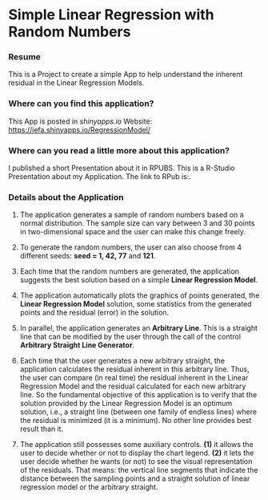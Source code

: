 # Simple Linear Regression with Random Numbers

### Resume
This is a Project to create a simple App to help understand the inherent residual in the Linear Regression Models.

### Where can you find this application?
This App is posted in *shinyapps.io* Website: https://jefa.shinyapps.io/RegressionModel/

### Where can you read a little more about this application?
I published a short Presentation about it in RPUBS. This is a R-Studio Presentation about my Application. The link to RPub is:.

### Details about the Application

1. The application generates a sample of random numbers based on a normal distribution. The sample size can vary between 3 and 30 points in two-dimensional space and the user can make this change freely.

2. To generate the random numbers, the user can also choose from 4 different seeds: **seed = 1, 42, 77** and **121**.

3. Each time that the random numbers are generated, the application suggests the best solution based on a simple **Linear Regression Model**.

4. The application automatically plots the graphics of points generated, the **Linear Regression Model** solution, some statistics from the generated points and the residual (error) in the solution.

5. In parallel, the application generates an **Arbitrary Line**. This is a straight line that can be modified by the user through the call of the control **Arbitrary Straight Line Generator**.

6. Each time that the user generates a new arbitrary straight, the application calculates the residual inherent in this arbitrary line. Thus, the user can compare (in real time) the residual inherent in the Linear Regression Model and the residual calculated for each new arbitrary line. So the fundamental objective of this application is to verify that the solution provided by the Linear Regression Model is an optimum solution, i.e., a straight line (between one family of endless lines) where the residual is minimized (it is a minimum). No other line provides best result than it.

7. The application still possesses some auxiliary controls. **(1)** it allows the user to decide whether or not to display the chart legend. **(2)** it lets the user decide whether he wants (or not) to see the visual representation of the residuals. That means: the vertical line segments that indicate the distance between the sampling points and a straight solution of linear regression model or the arbitrary straight.
